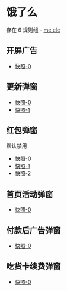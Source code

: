 # 饿了么

存在 6 规则组 - [me.ele](/src/apps/me.ele.ts)

## 开屏广告

- [快照-0](https://i.gkd.li/import/12534930)

## 更新弹窗

- [快照-0](https://i.gkd.li/import/import/12650280)
- [快照-1](https://i.gkd.li/import/import/13206819)

## 红包弹窗

默认禁用

- [快照-0](https://i.gkd.li/import/import/12650238)
- [快照-1](https://i.gkd.li/import/13294893)
- [快照-2](https://i.gkd.li/import/import/12650713)

## 首页活动弹窗

- [快照-0](https://i.gkd.li/import/12726709)

## 付款后广告弹窗

- [快照-0](https://i.gkd.li/import/13205301)

## 吃货卡续费弹窗

- [快照-0](https://i.gkd.li/import/13295007)
